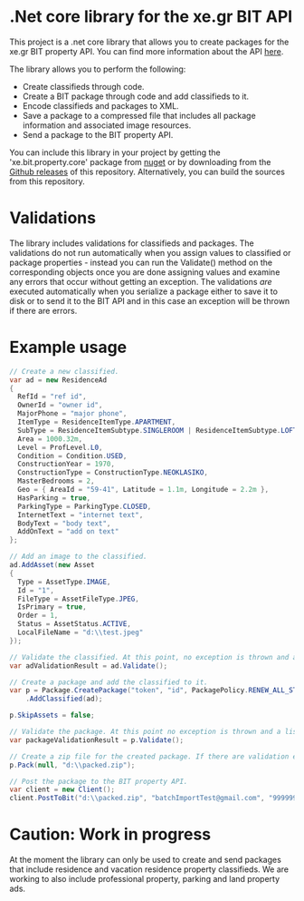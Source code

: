 # .Net core library for the xe.gr BIT API
This project is a .net core library that allows you to create packages for the xe.gr BIT property API. You can find more information about the API [here](https://developers.xe.gr/apis/bit/property/1.4.1/).

The library allows you to perform the following:
* Create classifieds through code.
* Create a BIT package through code and add classifieds to it.
* Encode classifieds and packages to XML.
* Save a package to a compressed file that includes all package information and associated image resources.
* Send a package to the BIT property API.

You can include this library in your project by getting the 'xe.bit.property.core' package from [nuget](https://www.nuget.org/packages/xe.bit.property.core/) or by downloading from the [Github releases](https://github.com/xe-gr/xe.bit.property.dotnetclient/releases) of this repository. Alternatively, you can build the sources from this repository.

# Validations
The library includes validations for classifieds and packages. The validations do not run automatically when you assign values to classified or package properties - instead you can run the Validate() method on the corresponding objects once you are done assigning values and examine any errors that occur without getting an exception. The validations *are* executed automatically when you serialize a package either to save it to disk or to send it to the BIT API and in this case an exception will be thrown if there are errors.

# Example usage
```c#
// Create a new classified.
var ad = new ResidenceAd
{
  RefId = "ref id",
  OwnerId = "owner id",
  MajorPhone = "major phone",
  ItemType = ResidenceItemType.APARTMENT,
  SubType = ResidenceItemSubtype.SINGLEROOM | ResidenceItemSubtype.LOFT,
  Area = 1000.32m,
  Level = ProfLevel.L0,
  Condition = Condition.USED,
  ConstructionYear = 1970,
  ConstructionType = ConstructionType.NEOKLASIKO,
  MasterBedrooms = 2,
  Geo = { AreaId = "59-41", Latitude = 1.1m, Longitude = 2.2m },
  HasParking = true,
  ParkingType = ParkingType.CLOSED,
  InternetText = "internet text",
  BodyText = "body text",
  AddOnText = "add on text"
};

// Add an image to the classified.
ad.AddAsset(new Asset
{
  Type = AssetType.IMAGE,
  Id = "1",
  FileType = AssetFileType.JPEG,
  IsPrimary = true,
  Order = 1,
  Status = AssetStatus.ACTIVE,
  LocalFileName = "d:\\test.jpeg"
});

// Validate the classified. At this point, no exception is thrown and a list of validation errors is returned.
var adValidationResult = ad.Validate();

// Create a package and add the classified to it.
var p = Package.CreatePackage("token", "id", PackagePolicy.RENEW_ALL_STOCK, true)
	.AddClassified(ad);

p.SkipAssets = false;

// Validate the package. At this point no exception is thrown and a list of validation errors is returned.
var packageValidationResult = p.Validate();

// Create a zip file for the created package. If there are validation errors, an exception will be thrown.
p.Pack(null, "d:\\packed.zip");

// Post the package to the BIT property API.
var client = new Client();
client.PostToBit("d:\\packed.zip", "batchImportTest@gmail.com", "999999", true);
```

# Caution: Work in progress
At the moment the library can only be used to create and send packages that include residence and vacation residence property classifieds. We are working to also include professional property, parking and land property ads.
